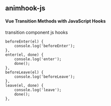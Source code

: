 ## animhook-js
#### Vue Transition Methods with JavaScript Hooks
transition component js hooks
```
beforeEnter(el) {
	console.log('beforeEnter');
},
enter(el, done) {
	console.log('enter');
	done();
},
beforeLeave(el) {
	console.log('beforeLeave');
},
leave(el, done) {
	console.log('leave');
	done();
},
```